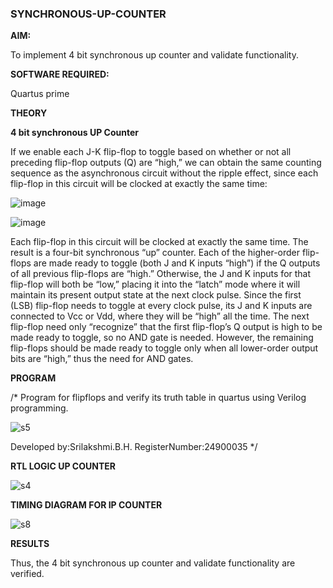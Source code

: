 ### SYNCHRONOUS-UP-COUNTER

**AIM:**

To implement 4 bit synchronous up counter and validate functionality.

**SOFTWARE REQUIRED:**

Quartus prime

**THEORY**

**4 bit synchronous UP Counter**

If we enable each J-K flip-flop to toggle based on whether or not all preceding flip-flop outputs (Q) are “high,” we can obtain the same counting sequence as the asynchronous circuit without the ripple effect, since each flip-flop in this circuit will be clocked at exactly the same time:

![image](https://github.com/naavaneetha/SYNCHRONOUS-UP-COUNTER/assets/154305477/d5db3fa0-e413-404c-b80e-b2f39d82e7e8)


![image](https://github.com/naavaneetha/SYNCHRONOUS-UP-COUNTER/assets/154305477/52cb61eb-d04b-442d-810c-31185a68410b)

Each flip-flop in this circuit will be clocked at exactly the same time.
The result is a four-bit synchronous “up” counter. Each of the higher-order flip-flops are made ready to toggle (both J and K inputs “high”) if the Q outputs of all previous flip-flops are “high.”
Otherwise, the J and K inputs for that flip-flop will both be “low,” placing it into the “latch” mode where it will maintain its present output state at the next clock pulse.
Since the first (LSB) flip-flop needs to toggle at every clock pulse, its J and K inputs are connected to Vcc or Vdd, where they will be “high” all the time.
The next flip-flop need only “recognize” that the first flip-flop’s Q output is high to be made ready to toggle, so no AND gate is needed.
However, the remaining flip-flops should be made ready to toggle only when all lower-order output bits are “high,” thus the need for AND gates.

**PROGRAM**

/* Program for flipflops and verify its truth table in quartus using Verilog programming. 

![s5](https://github.com/user-attachments/assets/fef75c70-1e73-4461-953f-a16d3326c90e)


Developed by:Srilakshmi.B.H.
RegisterNumber:24900035
*/

**RTL LOGIC UP COUNTER**

![s4](https://github.com/user-attachments/assets/f4bda5a7-c8bc-43b6-a1e8-2e75d260ebca)

**TIMING DIAGRAM FOR IP COUNTER**

![s8](https://github.com/user-attachments/assets/60caabf2-43b4-49f9-b5e5-4f4c5fdb4be3)


**RESULTS**

Thus, the 4 bit synchronous up counter and validate functionality are verified.
